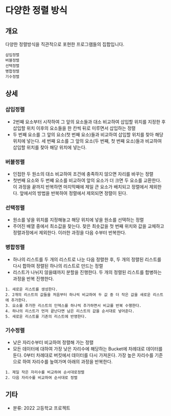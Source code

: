 # 다양한 정렬 방식
## 개요
다양한 정렬방식을 직관적으로 포현한 프로그램들의 집합입니다.

```
삽입정렬
버블정렬
선택정렬
병합정렬
기수정렬
```

## 상세
### 삽입정렬
- 2번째 요소부터 시작하여 그 앞의 요소들과 대소 비교하여 삽입할 위치를 지정한 후 삽입할 위치 이후의 요소들을 한 칸씩 뒤로 미루면서 삽입하는 정렬
- 두 번째 요소를 그 앞의 요소(첫 번째 요소)들과 비교하여 삽입할 위치를 찾아 해당 위치에 넣는다.
세 번째 요소를 그 앞의 요소(두 번째, 첫 번째 요소)들과 비교하여 삽입할 위치를 찾아 해당 위치에 넣는다.

### 버블정렬
- 인접한 두 원소의 대소 비교하여 조건에 충족하지 않으면 자리를 바꾸는 정렬
- 첫번째 요소와 두 번쨰 요소를 비교하여 앞의 요소가 더 크면 두 요소를 교환한다.
이 과정을 끝까지 반복하면 마지막째에 제일 큰 요소가 배치되고 정렬에서 제외한다.
앞에서의 방법을 반복하여 정렬에서 제외되면 정렬이 된다.

### 선택정렬
- 원소를 넣을 위치를 지정해놓고 해당 위치에 넣을 원소를 선택하는 정렬
- 주어진 배열 중에서 최소값을 찾는다.
찾은 최솟값을 첫 번째 위치와 값을 교체하고 정렬과정에서 제외한다. 이러한 과정을 다음 수부터 반복한다.

### 병합정렬
- 하나의 리스트를 두 개의 리스트로 나눈 다음 정렬한 후, 두 개의 정렬된 리스트를 다시 합하여 정렬된 하나의 리스트로 만드는 정렬
- 리스트가 나뉘지 않을떄까지 분할을 진행한다. 두 개의 정렬된 리스트를 합병하는 과정을 반복 진행한다.
```
1. 새로운 리스트를 생성한다.
2. 2개의 리스트의 값들을 처음부터 하나씩 비교하여 두 값 중 더 작은 값을 새로운 리스트에 추가한다.
3. 요소를 추가한 리스트의 인덱스를 하나씩 추가하면서 비교를 반복 수행한다.
4. 하나의 리스트가 먼저 끝난다면 남은 리스트의 값을 순서대로 넣어준다.
5. 새로운 리스트를 기존의 리스트에 반영한다.
```
### 기수정렬
- 낮은 자리수부터 비교하여 정렬해 가는 정렬
- 모든 데이터에 대하여 가장 낮은 자리수에 해당하는 Bucket에 차례대로 데이터를 둔다.
0부터 차례대로 버킷에서 데이터를 다시 가져온다. 가장 높은 자리수를 기준으로 하여 자리수를 높여가며 아래의 과정을 반복한다.
```
1. 제일 작은 자리수를 비교하여 순서대로정렬
2. 다음 자리수를 비교하여 순서대로 정렬
```

## 기타
- 분류: 2022 고등학교 프로젝트